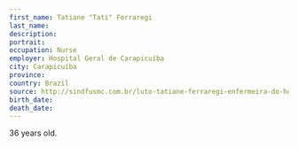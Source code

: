 ```yaml
---
first_name: Tatiane "Tati" Ferraregi
last_name: 
description: 
portrait: 
occupation: Nurse
employer: Hospital Geral de Carapicuíba
city: Carapicuíba
province: 
country: Brazil
source: http://sindfusmc.com.br/luto-tatiane-ferraregi-enfermeira-do-hospital-geral-deixara-muitas-saudades-para-todos/
birth_date: 
death_date: 
---
```


36 years old.